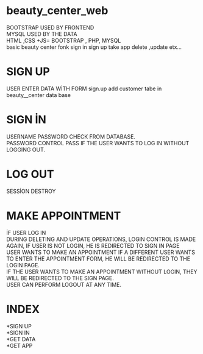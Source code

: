 # beauty_center_web
BOOTSTRAP USED BY FRONTEND <br/>
MYSQL USED BY THE DATA<br/>
HTML ,CSS +JS= BOOTSTRAP , PHP, MYSQL <br/>
basic beauty center fonk sign in sign up take app delete ,update etx... <br/>
# SIGN UP 
USER ENTER DATA WİTH FORM sign.up  add customer tabe in beauty__center data base <br/>
# SIGN İN 
USERNAME PASSWORD CHECK FROM DATABASE.<br/>
PASSWORD CONTROL PASS IF THE USER WANTS TO LOG IN WITHOUT LOGGING OUT. <br/>
# LOG OUT
SESSİON DESTROY <br/>
# MAKE APPOINTMENT 
İF USER LOG IN  <br/>
DURING DELETING AND UPDATE OPERATIONS, LOGIN CONTROL IS MADE AGAIN, IF USER IS NOT LOGIN, HE IS REDIRECTED TO SIGN IN PAGE<br/>
USER WANTS TO MAKE AN APPOINTMENT IF A DIFFERENT USER WANTS TO ENTER THE APPOINTMENT FORM, HE WILL BE REDIRECTED TO THE LOGIN PAGE. <br/>
IF THE USER WANTS TO MAKE AN APPOINTMENT WITHOUT LOGIN, THEY WILL BE REDIRECTED TO THE SIGN PAGE. <br/>
USER CAN PERFORM LOGOUT AT ANY TIME. <br/>
# INDEX
*SIGN UP <br/>
*SIGN IN <br/>
*GET DATA <br/>
*GET APP<br/>

